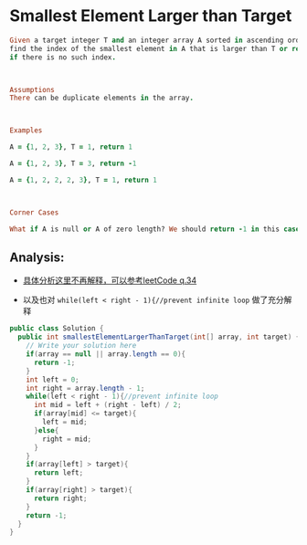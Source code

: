 # Smallest Element Larger than Target

```ruby
Given a target integer T and an integer array A sorted in ascending order, 
find the index of the smallest element in A that is larger than T or return -1 
if there is no such index.



Assumptions
There can be duplicate elements in the array.



Examples

A = {1, 2, 3}, T = 1, return 1

A = {1, 2, 3}, T = 3, return -1

A = {1, 2, 2, 2, 3}, T = 1, return 1



Corner Cases

What if A is null or A of zero length? We should return -1 in this case.
```


## Analysis:

- [具体分析这里不再解释，可以参考leetCode q.34](https://novemberfall.github.io/LeetCode-NoteBook/#/m3/FirstLastPositionOfSortedArr)

- 以及也对 `while(left < right - 1){//prevent infinite loop` 做了充分解释



```java
public class Solution {
  public int smallestElementLargerThanTarget(int[] array, int target) {
    // Write your solution here
    if(array == null || array.length == 0){
      return -1;
    }
    int left = 0;
    int right = array.length - 1;
    while(left < right - 1){//prevent infinite loop
      int mid = left + (right - left) / 2;
      if(array[mid] <= target){
        left = mid;
      }else{
        right = mid;
      }
    }
    if(array[left] > target){
      return left;
    }
    if(array[right] > target){
      return right;
    }
    return -1;
  }
}
```
